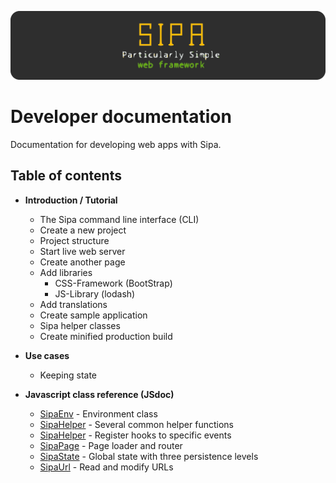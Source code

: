 ![SIPA Particularly simple web framework](_assets/_raw/logo_doc.svg)
# Developer documentation
Documentation for developing web apps with Sipa. 

## Table of contents
* **Introduction / Tutorial**
  * The Sipa command line interface (CLI)
  * Create a new project
  * Project structure
  * Start live web server
  * Create another page
  * Add libraries
    * CSS-Framework (BootStrap)
    * JS-Library (lodash)
  * Add translations
  * Create sample application 
  * Sipa helper classes
  * Create minified production build


* **Use cases**
  * Keeping state


* **Javascript class reference (JSdoc)**
    * [SipaEnv](sipa_env.md) - Environment class
    * [SipaHelper](sipa_helper.md) - Several common helper functions
    * [SipaHelper](sipa_hooks.md) - Register hooks to specific events
    * [SipaPage](sipa_page.md) - Page loader and router
    * [SipaState](sipa_state.md) - Global state with three persistence levels
    * [SipaUrl](sipa_url.md) - Read and modify URLs
